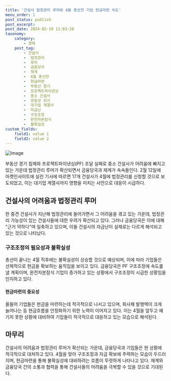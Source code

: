 ```yaml
---
title: '건설사 법정관리 루머와 4월 총선전 기업 현금마련 속도'
menu_order: 1
post_status: publish
post_excerpt: 
post_date: 2024-02-19 11:03:20
taxonomy:
    category:
        - 경제
    post_tag:
        - 건설사
        -  법정관리
        -  루머
        -  금융당국
        -  재계
        -  4월 총선전
        -  현금마련
        -  부동산 경기
        -  프로젝트파이낸싱
        -  중소 건설사
        -  유동성 위기
        -  대기업 계열사
        -  자금난
        -  구조조정
        -  완전자본잠식
        -  불확실성
custom_fields:
    field1: value 1
    field2: value 2
---
```


![Image](https://imgnews.pstatic.net/image/015/2024/02/13/0004947513_001_20240213074701036.jpg?type=w647)

부동산 경기 침체와 프로젝트파이낸싱(PF) 조달 실패로 중소 건설사가 어려움에 빠지고 있는 가운데 법정관리 루머가 확산되면서 금융당국과 재계가 속속들인다. 2월 12일에 마켓인사이트에 실린 기사에 따르면 17개 건설사가 4월에 법정관리를 신청할 것으로 보도되었고, 이는 대기업 계열사까지 영향을 미치는 사안으로 대응이 시급하다.
## 건설사의 어려움과 법정관리 루머
한 중견 건설사가 지난해 법정관리에 들어가면서 그 어려움을 겪고 있는 가운데, 법정관리 가능성이 있는 건설사들에 대한 우려가 확산되고 있다. 그러나 금융당국은 이에 대해 "근거 약하다"며 일축하고 있으며, 이들 건설사의 자금난이 실제로는 다르게 해석되고 있는 것으로 나타났다.
### 구조조정의 필요성과 불확실성
총선이 끝나는 4월 직후에는 불확실성이 상승할 것으로 예상되며, 이에 따라 기업들은 선제적으로 현금을 확보하는 움직임을 보이고 있다. 금융당국은 PF 구조조정에 속도를 낼 계획이며, 완전자본잠식 기업이 증가하고 있는 상황에서 구조조정이 시급한 상황임을 인지하고 있다.
#### 현금마련의 중요성
올들어 기업들은 현금을 마련하는데 적극적으로 나서고 있으며, 회사채 발행액이 크게 늘어나는 등 현금흐름을 안정화하기 위한 노력이 이어지고 있다. 이는 4월을 앞두고 예기치 못한 상황에 대비하여 기업들이 적극적으로 대응하고 있는 모습으로 해석된다.
## 마무리
건설사의 어려움과 법정관리 루머가 확산되는 가운데, 금융당국과 기업들은 현 상황에 적극적으로 대처하고 있다. 4월을 맞아 구조조정과 자금 확보에 주력하는 모습이 두드러지며, 현금마련을 통해 불확실성에 대비하려는 흐름이 뚜렷하게 나타나고 있다. 재계와 금융당국 간의 소통과 협력을 통해 건설사들의 어려움을 극복할 수 있을 것으로 기대된다.
